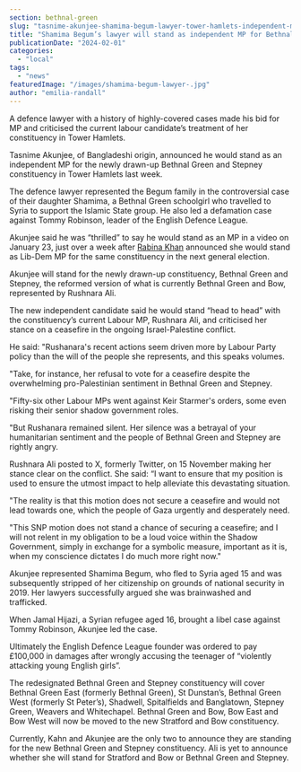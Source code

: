 ```yaml
---
section: bethnal-green
slug: "tasnime-akunjee-shamima-begum-lawyer-tower-hamlets-independent-mp"
title: "Shamima Begum’s lawyer will stand as independent MP for Bethnal Green and Stepney"
publicationDate: "2024-02-01"
categories: 
  - "local"
tags: 
  - "news"
featuredImage: "/images/shamima-begum-lawyer-.jpg"
author: "emilia-randall"
---
```


A defence lawyer with a history of highly-covered cases made his bid for MP and criticised the current labour candidate’s treatment of her constituency in Tower Hamlets.

Tasnime Akunjee, of Bangladeshi origin, announced he would stand as an independent MP for the newly drawn-up Bethnal Green and Stepney constituency in Tower Hamlets last week. 

The defence lawyer represented the Begum family in the controversial case of their daughter Shamima, a Bethnal Green schoolgirl who travelled to Syria to support the Islamic State group. He also led a defamation case against Tommy Robinson, leader of the English Defence League. 

Akunjee said he was “thrilled” to say he would stand as an MP in a video on January 23, just over a week after [Rabina Khan](https://bethnalgreenlondon.co.uk/rabina-khan-tower-hamlets-councillor-liberal-democrat-mp/) announced she would stand as Lib-Dem MP for the same constituency in the next general election.

Akunjee will stand for the newly drawn-up constituency, Bethnal Green and Stepney, the reformed version of what is currently Bethnal Green and Bow, represented by Rushnara Ali.

The new independent candidate said he would stand “head to head” with the constituency’s current Labour MP, Rushnara Ali, and criticised her stance on a ceasefire in the ongoing Israel-Palestine conflict. 

He said: "Rushanara's recent actions seem driven more by Labour Party policy than the will of the people she represents, and this speaks volumes.

"Take, for instance, her refusal to vote for a ceasefire despite the overwhelming pro-Palestinian sentiment in Bethnal Green and Stepney.

"Fifty-six other Labour MPs went against Keir Starmer's orders, some even risking their senior shadow government roles.

"But Rushanara remained silent. Her silence was a betrayal of your humanitarian sentiment and the people of Bethnal Green and Stepney are rightly angry.

Rushnara Ali posted to X, formerly Twitter, on 15 November making her stance clear on the conflict. She said: “I want to ensure that my position is used to ensure the utmost impact to help alleviate this devastating situation.

"The reality is that this motion does not secure a ceasefire and would not lead towards one, which the people of Gaza urgently and desperately need.

"This SNP motion does not stand a chance of securing a ceasefire; and I will not relent in my obligation to be a loud voice within the Shadow Government, simply in exchange for a symbolic measure, important as it is, when my conscience dictates I do much more right now."

Akunjee represented Shamima Begum, who fled to Syria aged 15 and was subsequently stripped of her citizenship on grounds of national security in 2019. Her lawyers successfully argued she was brainwashed and trafficked. 

When ​​Jamal Hijazi, a Syrian refugee aged 16, brought a libel case against Tommy Robinson, Akunjee led the case. 

Ultimately the English Defence League founder was ordered to pay £100,000 in damages after wrongly accusing the teenager of “violently attacking young English girls”. 

The redesignated Bethnal Green and Stepney constituency will cover Bethnal Green East (formerly Bethnal Green), St Dunstan’s, Bethnal Green West (formerly St Peter’s), Shadwell, Spitalfields and Banglatown, Stepney Green, Weavers and Whitechapel. Bethnal Green and Bow, Bow East and Bow West will now be moved to the new Stratford and Bow constituency. 

Currently, Kahn and Akunjee are the only two to announce they are standing for the new Bethnal Green and Stepney constituency. Ali is yet to announce whether she will stand for Stratford and Bow or Bethnal Green and Stepney.
